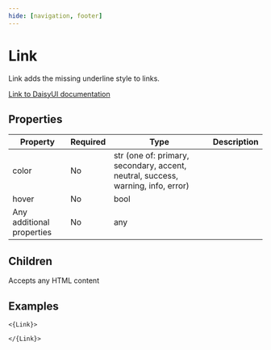 ```yaml
---
hide: [navigation, footer]
---
```

# Link

Link adds the missing underline style to links.

[Link to DaisyUI documentation](https://daisyui.com/components/link/)


## Properties

| Property | Required | Type | Description |
|----------|----------|------|-------------|
|color|No|str (one of: primary, secondary, accent, neutral, success, warning, info, error)||
|hover|No|bool||
|Any additional properties|No|any||

## Children

Accepts any HTML content

## Examples

```
<{Link}>

</{Link}>
```